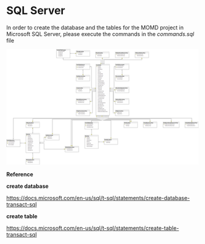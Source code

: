 # SQL Server

In order to create the database and the tables for the MOMD project in Microsoft SQL Server, please execute the commands in the *commands.sql* file

![Alt Project Database Diagram](./mssqlserver_db_diagram.png?raw=true "Project Database Diagram")            

**Reference**

**create database**

https://docs.microsoft.com/en-us/sql/t-sql/statements/create-database-transact-sql

**create table**

https://docs.microsoft.com/en-us/sql/t-sql/statements/create-table-transact-sql

